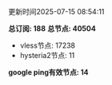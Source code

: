更新时间2025-07-15 08:54:11

**总订阅: 188**
**总节点: 40504**
- vless节点: 17238
- hysteria2节点: 11

**google ping有效节点: 14**
